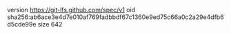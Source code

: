 version https://git-lfs.github.com/spec/v1
oid sha256:ab6ace3e4d7e010af769fadbbdf67c1360e9ed75c66a0c2a29e4dfb6d5cde99e
size 642
